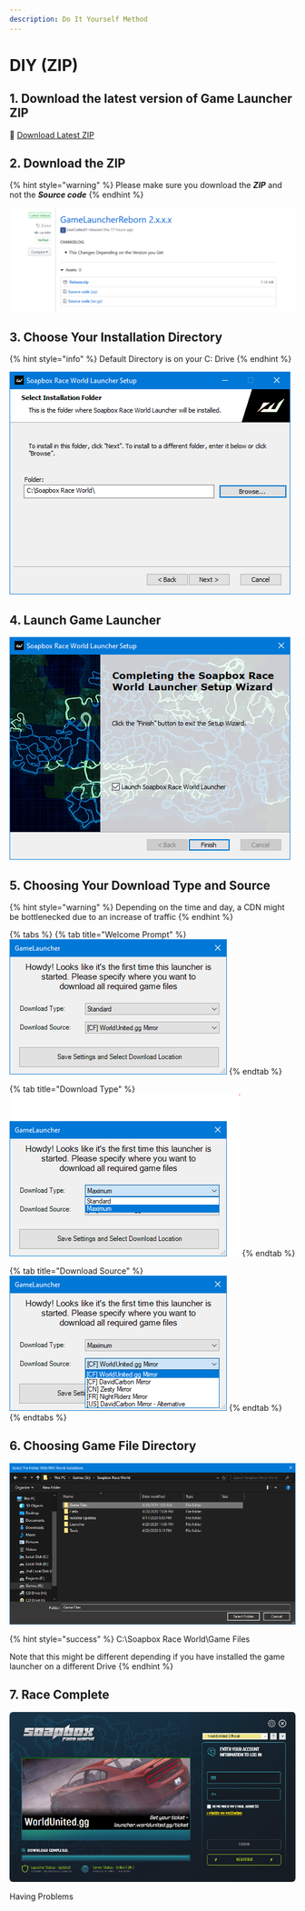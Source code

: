 ```yaml
---
description: Do It Yourself Method
---
```


# DIY \(ZIP\)

## 1. Download the latest version of Game Launcher ZIP <a id="1-download-the-latest-version-of-windowsgsm"></a>

💾 [Download Latest Z](https://github.com/SoapboxRaceWorld/GameLauncher_NFSW/releases/latest)[IP](https://github.com/SoapboxRaceWorld/GameLauncher_NFSW/releases/latest)

## **2. Download the ZIP**

{% hint style="warning" %}
Please make sure you download the _**ZIP**_ and not the _**Source code**_
{% endhint %}

![](../../../.gitbook/assets/lastest-release-github.png)

## **3. Choose Your Installation Directory**

{% hint style="info" %}
Default Directory is on your C: Drive
{% endhint %}

![](../../../.gitbook/assets/soapbox-installer-dir.PNG)

## **4. Launch Game Launcher**

![](../../../.gitbook/assets/soapbox-installer-launch.PNG)

## **5. Choosing Your Download Type and Source**

{% hint style="warning" %}
Depending on the time and day, a CDN might be bottlenecked due to an increase of traffic
{% endhint %}

{% tabs %}
{% tab title="Welcome Prompt" %}
![](../../../.gitbook/assets/sbrw-first-window.PNG)
{% endtab %}

{% tab title="Download Type" %}
![](../../../.gitbook/assets/sbrw-first-window-download-type.PNG)
{% endtab %}

{% tab title="Download Source" %}
![](../../../.gitbook/assets/sbrw-first-window-download-source.PNG)
{% endtab %}
{% endtabs %}

## **6. Choosing Game File Directory**

![\*Note\* This Image shows the installation in a different directory then default](../../../.gitbook/assets/sbrw-choose-a-directory.PNG)

{% hint style="success" %}
C:\Soapbox Race World\Game Files

Note that this might be different depending if you have installed the game launcher on a different Drive
{% endhint %}

## **7. Race Complete**

![](../../../.gitbook/assets/sbrw-installation-complete.PNG)

Having Problems

